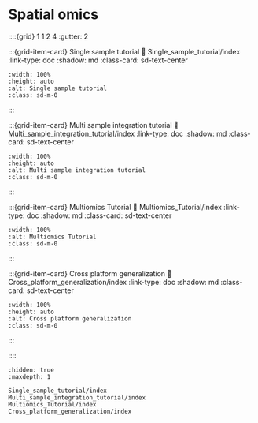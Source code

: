 # Spatial omics

::::{grid} 1 1 2 4
:gutter: 2

:::{grid-item-card} Single sample tutorial
:link: Single_sample_tutorial/index
:link-type: doc
:shadow: md
:class-card: sd-text-center


```{image} ../../../../_static/images/single_sample.jpg
:width: 100%
:height: auto
:alt: Single sample tutorial
:class: sd-m-0
```

:::

:::{grid-item-card} Multi sample integration tutorial
:link: Multi_sample_integration_tutorial/index
:link-type: doc
:shadow: md
:class-card: sd-text-center

```{image} ../../../../_static/images/modal_sample.jpg
:width: 100%
:height: auto
:alt: Multi sample integration tutorial
:class: sd-m-0
```


:::

:::{grid-item-card} Multiomics Tutorial
:link: Multiomics_Tutorial/index
:link-type: doc
:shadow: md
:class-card: sd-text-center


```{image} ../../../../_static/images/multi_omics.jpg
:width: 100%
:alt: Multiomics Tutorial
:class: sd-m-0
```


:::

:::{grid-item-card} Cross platform generalization
:link: Cross_platform_generalization/index
:link-type: doc
:shadow: md
:class-card: sd-text-center


```{image} ../../../../_static/images/trained_salap.jpg
:width: 100%
:height: auto
:alt: Cross platform generalization
:class: sd-m-0
```


:::

::::

```{toctree}
:hidden: true
:maxdepth: 1

Single_sample_tutorial/index
Multi_sample_integration_tutorial/index
Multiomics_Tutorial/index
Cross_platform_generalization/index
```
